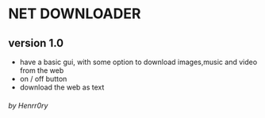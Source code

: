 # NET DOWNLOADER
## version 1.0
- have a basic gui, with some option to download images,music and video from
 the web
- on / off button
- download the web as text

###### by Henrr0ry

